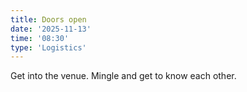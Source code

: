 ```yaml
---
title: Doors open
date: '2025-11-13'
time: '08:30'
type: 'Logistics'
---
```


Get into the venue. Mingle and get to know each other.